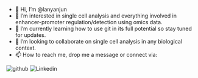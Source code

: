 - 👋 Hi, I’m @lanyanjun
- 👀 I’m interested in single cell analysis and everything involved in enhancer-promoter regulation/detection using omics data. 
- 🌱 I’m currently learning how to use git in its full potential so stay tuned for updates. 
- 💞️ I’m looking to collaborate on single cell analysis in any biological context.
- 📫 How to reach me, drop me a message or connect via:

![github](https://img.shields.io/badge/GitHub-000000?style=for-the-badge&logo=GitHub&logoColor=white)
![Linkedin](https://img.shields.io/badge/Linkedin-1E90FF?style=for-the-badge&logo=Linkedin&logoColor=white)





<!---
lanyanjun/lanyanjun is a ✨ special ✨ repository because its `README.md` (this file) appears on your GitHub profile.
You can click the Preview link to take a look at your changes.
--->
